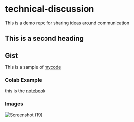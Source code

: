 # technical-discussion
This is a demo repo for sharing ideas around communication

## This is a second heading

## Gist
This is a sample of [mycode](https://gist.github.com/Kelvin0113/416e431e77813a566db0111e5e54b4ce)

### Colab Example
this is the [notebook](https://github.com/Kelvin0113/technical-discussion/blob/main/discussion.ipynb)
### Images
![Screenshot (19)](https://github.com/Kelvin0113/technical-discussion/assets/62050497/d3dbaae5-fe25-4244-b8f1-f5c0528874ed)
